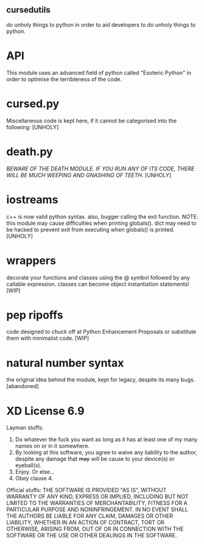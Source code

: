 ## cursedutils
do unholy things to python in order to aid developers to do unholy things to python.

# API
This module uses an advanced field of python called "Esoteric Python" in order to optimise the terribleness of the code.

# cursed.py
Miscellaneous code is kept here, if it cannot be categorised into the following:
[UNHOLY]
# death.py
*BEWARE OF THE DEATH MODULE. IF YOU RUN ANY OF ITS CODE, THERE WILL BE MUCH WEEPING AND GNASHING OF TEETH.*
[UNHOLY]
# iostreams
c++ is now valid python syntax.
also, bugger calling the exit function.
NOTE: this module may cause difficulties when printing globals(). dict may need to be hacked to prevent exit from executing when globals() is printed.
[UNHOLY]
# wrappers
decorate your functions and classes using the @ symbol followed by any callable expression.
classes can become object instantiation statements!
[WIP]
# pep ripoffs
code designed to chuck off at Python Enhancement Proposals or substitute them with minimalist code.
[WIP]
# natural number syntax
the original idea behind the module, kept for legacy, despite its many bugs.
[abandoned]
# XD License 6.9

Layman stuffs:
1. Do whatever the fuck you want as long as it has at least one of my many names on or in it somewhere.
2. By looking at this software, you agree to waive any liability to the author, despite any damage that ~~may~~ *will* be cause to your device(s) or eyeball(s).
3. Enjoy. Or else...
4. Obey clause 4.

Official stuffs:
THE SOFTWARE IS PROVIDED "AS IS", WITHOUT WARRANTY OF ANY KIND,
EXPRESS OR IMPLIED, INCLUDING BUT NOT LIMITED TO THE WARRANTIES OF
MERCHANTABILITY, FITNESS FOR A PARTICULAR PURPOSE AND NONINFRINGEMENT.
IN NO EVENT SHALL THE AUTHORS BE LIABLE FOR ANY CLAIM, DAMAGES OR
OTHER LIABILITY, WHETHER IN AN ACTION OF CONTRACT, TORT OR OTHERWISE,
ARISING FROM, OUT OF OR IN CONNECTION WITH THE SOFTWARE OR THE USE OR
OTHER DEALINGS IN THE SOFTWARE.
